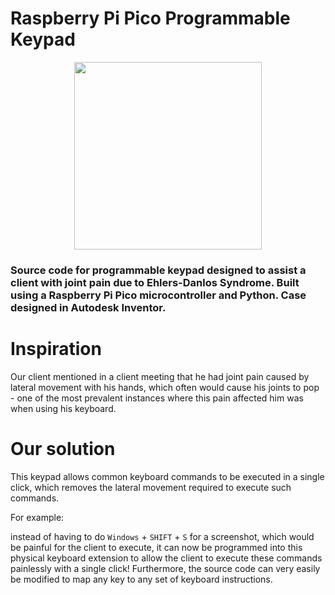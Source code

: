 # Raspberry Pi Pico Programmable Keypad
<p align="center">
<img src="https://i.imgur.com/2nm9x3Y.jpeg" width="300" height="300">
</p>

### Source code for programmable keypad designed to assist a client with joint pain due to Ehlers-Danlos Syndrome. Built using a Raspberry Pi Pico microcontroller and Python. Case designed in Autodesk Inventor.

# Inspiration

Our client mentioned in a client meeting that he had joint pain caused by lateral movement with his hands, which often would cause his joints to pop - one of the most prevalent instances where this pain affected him was when using his keyboard.

# Our solution
This keypad allows common keyboard commands to be executed in a single click, which removes the lateral movement required to execute such commands.

For example:

instead of having to do `Windows` + `SHIFT` + `S` for a screenshot, which would be painful for the client to execute, it can now be programmed into this physical keyboard extension to allow the client to execute these commands painlessly with a single click!
Furthermore, the source code can very easily be modified to map any key to any set of keyboard instructions.
